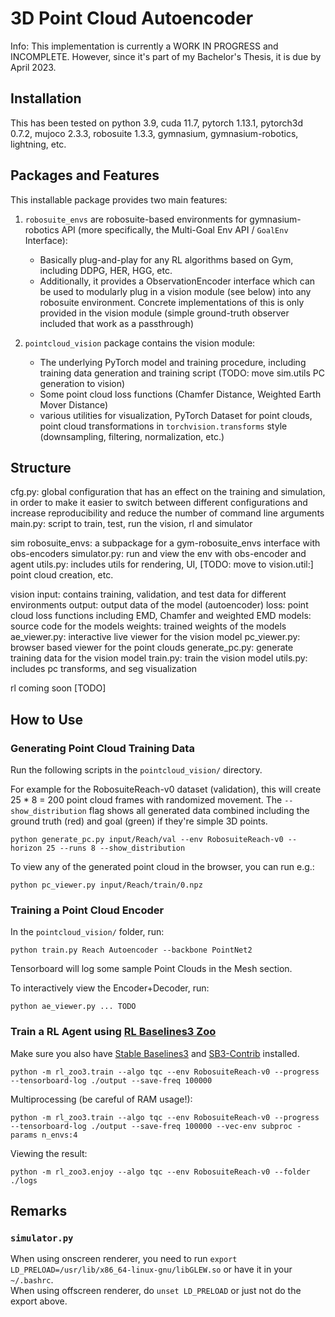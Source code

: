 # 3D Point Cloud Autoencoder

Info: This implementation is currently a WORK IN PROGRESS and INCOMPLETE. However, since it's part of my Bachelor's Thesis, it is due by April 2023.

## Installation

This has been tested on python 3.9, cuda 11.7, pytorch 1.13.1, pytorch3d 0.7.2, mujoco 2.3.3, robosuite 1.3.3, gymnasium, gymnasium-robotics, lightning, etc.


## Packages and Features

This installable package provides two main features:

1. `robosuite_envs` are robosuite-based environments for gymnasium-robotics API (more specifically, the Multi-Goal Env API / `GoalEnv` Interface):
    - Basically plug-and-play for any RL algorithms based on Gym, including DDPG, HER, HGG, etc.
    - Additionally, it provides a ObservationEncoder interface which can be used to modularly plug in a vision module (see below) into any robosuite environment. Concrete implementations of this is only provided in the vision module (simple ground-truth observer included that work as a passthrough)

2. `pointcloud_vision` package contains the vision module:
    - The underlying PyTorch model and training procedure, including training data generation and training script (TODO: move sim.utils PC generation to vision)
    - Some point cloud loss functions (Chamfer Distance, Weighted Earth Mover Distance)
    - various utilities for visualization, PyTorch Dataset for point clouds, point cloud transformations in `torchvision.transforms` style (downsampling, filtering, normalization, etc.)


## Structure

cfg.py: global configuration that has an effect on the training and simulation, in order to make it easier to switch between different configurations and increase reproducibility and reduce the number of command line arguments
main.py: script to train, test, run the vision, rl and simulator

sim
    robosuite_envs: a subpackage for a gym-robosuite_envs interface with obs-encoders
    simulator.py: run and view the env with obs-encoder and agent
    utils.py: includes utils for rendering, UI, [TODO: move to vision.util:] point cloud creation, etc.

vision
    input: contains training, validation, and test data for different environments
    output: output data of the model (autoencoder)
    loss: point cloud loss functions including EMD, Chamfer and weighted EMD
    models: source code for the models
    weights: trained weights of the models
    ae_viewer.py: interactive live viewer for the vision model
    pc_viewer.py: browser based viewer for the point clouds
    generate_pc.py: generate training data for the vision model
    train.py: train the vision model
    utils.py: includes pc transforms, and seg visualization

rl
    coming soon [TODO]

## How to Use

### Generating Point Cloud Training Data

Run the following scripts in the `pointcloud_vision/` directory.

For example for the RobosuiteReach-v0 dataset (validation), this will create 25 * 8 = 200 point cloud frames with randomized movement. The `--show_distribution` flag shows all generated data combined including the ground truth (red) and goal (green) if they're simple 3D points.
```
python generate_pc.py input/Reach/val --env RobosuiteReach-v0 --horizon 25 --runs 8 --show_distribution
```

To view any of the generated point cloud in the browser, you can run e.g.:
```
python pc_viewer.py input/Reach/train/0.npz
```

### Training a Point Cloud Encoder

In the `pointcloud_vision/` folder, run:
```
python train.py Reach Autoencoder --backbone PointNet2
```
Tensorboard will log some sample Point Clouds in the Mesh section.

To interactively view the Encoder+Decoder, run:
```
python ae_viewer.py ... TODO
```

### Train a RL Agent using [RL Baselines3 Zoo](https://github.com/DLR-RM/rl-baselines3-zoo)

Make sure you also have [Stable Baselines3](https://github.com/DLR-RM/stable-baselines3) and [SB3-Contrib](https://github.com/Stable-Baselines-Team/stable-baselines3-contrib) installed.
```
python -m rl_zoo3.train --algo tqc --env RobosuiteReach-v0 --progress --tensorboard-log ./output --save-freq 100000
```

Multiprocessing (be careful of RAM usage!):
```
python -m rl_zoo3.train --algo tqc --env RobosuiteReach-v0 --progress --tensorboard-log ./output --save-freq 100000 --vec-env subproc -params n_envs:4
```

Viewing the result:  
```
python -m rl_zoo3.enjoy --algo tqc --env RobosuiteReach-v0 --folder ./logs
```




## Remarks

### `simulator.py`
When using onscreen renderer, you need to run `export LD_PRELOAD=/usr/lib/x86_64-linux-gnu/libGLEW.so` or have it in your `~/.bashrc`.  
When using offscreen renderer, do `unset LD_PRELOAD` or just not do the export above.

